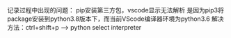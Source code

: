 记录过程中出现的问题：
pip安装第三方包，vscode显示无法解析
    是因为pip3将package安装到python3.8版本下，而当前VScode编译器环境为python3.6
    解决方法：ctrl+shift+p --> python select interpreter

